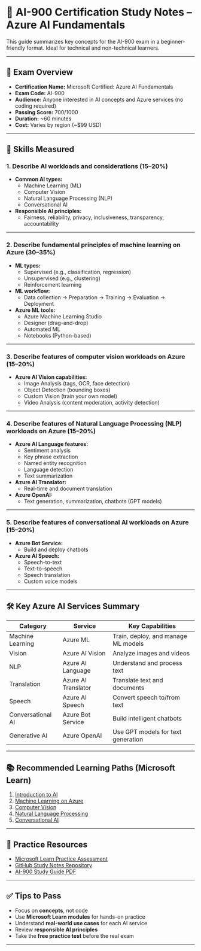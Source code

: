 # 🧠 AI-900 Certification Study Notes – Azure AI Fundamentals

This guide summarizes key concepts for the AI-900 exam in a beginner-friendly format. Ideal for technical and non-technical learners.

---

## 📌 Exam Overview

- **Certification Name:** Microsoft Certified: Azure AI Fundamentals
- **Exam Code:** AI-900
- **Audience:** Anyone interested in AI concepts and Azure services (no coding required)
- **Passing Score:** 700/1000
- **Duration:** ~60 minutes
- **Cost:** Varies by region (~$99 USD)

---

## 🧭 Skills Measured

### 1. **Describe AI workloads and considerations (15–20%)**
- **Common AI types:**
  - Machine Learning (ML)
  - Computer Vision
  - Natural Language Processing (NLP)
  - Conversational AI
- **Responsible AI principles:**
  - Fairness, reliability, privacy, inclusiveness, transparency, accountability

---

### 2. **Describe fundamental principles of machine learning on Azure (30–35%)**
- **ML types:**
  - Supervised (e.g., classification, regression)
  - Unsupervised (e.g., clustering)
  - Reinforcement learning
- **ML workflow:**
  - Data collection → Preparation → Training → Evaluation → Deployment
- **Azure ML tools:**
  - Azure Machine Learning Studio
  - Designer (drag-and-drop)
  - Automated ML
  - Notebooks (Python-based)

---

### 3. **Describe features of computer vision workloads on Azure (15–20%)**
- **Azure AI Vision capabilities:**
  - Image Analysis (tags, OCR, face detection)
  - Object Detection (bounding boxes)
  - Custom Vision (train your own model)
  - Video Analysis (content moderation, activity detection)

---

### 4. **Describe features of Natural Language Processing (NLP) workloads on Azure (15–20%)**
- **Azure AI Language features:**
  - Sentiment analysis
  - Key phrase extraction
  - Named entity recognition
  - Language detection
  - Text summarization
- **Azure AI Translator:**
  - Real-time and document translation
- **Azure OpenAI:**
  - Text generation, summarization, chatbots (GPT models)

---

### 5. **Describe features of conversational AI workloads on Azure (15–20%)**
- **Azure Bot Service:**
  - Build and deploy chatbots
- **Azure AI Speech:**
  - Speech-to-text
  - Text-to-speech
  - Speech translation
  - Custom voice models

---

## 🛠️ Key Azure AI Services Summary

| Category | Service | Key Capabilities |
|---------|---------|------------------|
| Machine Learning | Azure ML | Train, deploy, and manage ML models |
| Vision | Azure AI Vision | Analyze images and videos |
| NLP | Azure AI Language | Understand and process text |
| Translation | Azure AI Translator | Translate text and documents |
| Speech | Azure AI Speech | Convert speech to/from text |
| Conversational AI | Azure Bot Service | Build intelligent chatbots |
| Generative AI | Azure OpenAI | Use GPT models for text generation |

---

## 📚 Recommended Learning Paths (Microsoft Learn)

1. [Introduction to AI](https://learn.microsoft.com/en-us/training/paths/introduction-artificial-intelligence/)
2. [Machine Learning on Azure](https://learn.microsoft.com/en-us/training/paths/machine-learning/)
3. [Computer Vision](https://learn.microsoft.com/en-us/training/modules/introduction-computer-vision/)
4. [Natural Language Processing](https://learn.microsoft.com/en-us/training/modules/introduction-natural-language-processing/)
5. [Conversational AI](https://learn.microsoft.com/en-us/training/modules/introduction-conversational-ai/)

---

## 🧪 Practice Resources

- [Microsoft Learn Practice Assessment](https://learn.microsoft.com/en-us/credentials/certifications/resources/study-guides/ai-900)
- [GitHub Study Notes Repository](https://github.com/alfredodeza/ai-fundamentals)
- [AI-900 Study Guide PDF](https://cdn.springpeople.com/lms/media/resources/1402-AI-/AI-900_StudyGuide_ENU_FY23Q3_v2.pdf)

---

## ✅ Tips to Pass

- Focus on **concepts**, not code
- Use **Microsoft Learn modules** for hands-on practice
- Understand **real-world use cases** for each AI service
- Review **responsible AI principles**
- Take the **free practice test** before the real exam

---

